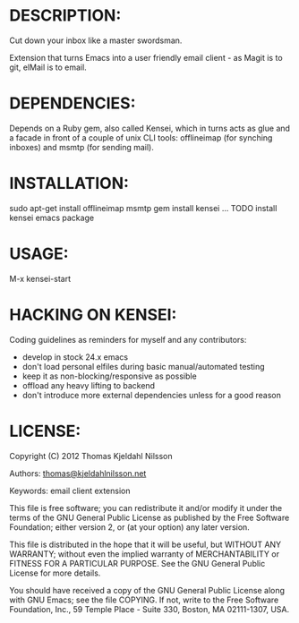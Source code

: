 
DESCRIPTION:
===========

Cut down your inbox like a master swordsman.

Extension that turns Emacs into a user friendly email client - as
Magit is to git, elMail is to email.

DEPENDENCIES:
==============

Depends on a Ruby gem, also called Kensei, which in turns acts as glue
and a facade in front of a couple of unix CLI tools: offlineimap (for
synching inboxes) and msmtp (for sending mail).

INSTALLATION:
======

sudo apt-get install offlineimap msmtp
gem install kensei
...
TODO install kensei emacs package


USAGE:
======

M-x kensei-start

HACKING ON KENSEI:
=================

Coding guidelines as reminders for myself and any contributors:

- develop in stock 24.x emacs
- don't load personal elfiles during basic manual/automated testing
- keep it as non-blocking/responsive as possible
- offload any heavy lifting to backend
- don't introduce more external dependencies unless for a good reason

LICENSE:
========

Copyright (C) 2012 Thomas Kjeldahl Nilsson

Authors: thomas@kjeldahlnilsson.net

Keywords: email client extension

This file is free software; you can redistribute it and/or modify
it under the terms of the GNU General Public License as published by
the Free Software Foundation; either version 2, or (at your option)
any later version.

This file is distributed in the hope that it will be useful,
but WITHOUT ANY WARRANTY; without even the implied warranty of
MERCHANTABILITY or FITNESS FOR A PARTICULAR PURPOSE.  See the
GNU General Public License for more details.

You should have received a copy of the GNU General Public License
along with GNU Emacs; see the file COPYING.  If not, write to
the Free Software Foundation, Inc., 59 Temple Place - Suite 330,
Boston, MA 02111-1307, USA.
